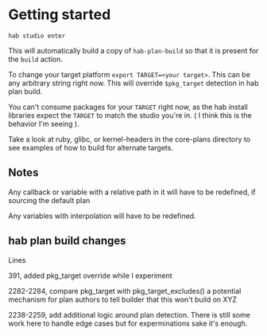 # Getting started

`hab studio enter` 

This will automatically build a copy of `hab-plan-build` so that it is present for the `build` action.

To change your target platform `export TARGET=<your target>`.  This can be any arbitrary string right now.  This will override `$pkg_target` detection in hab plan build.

You can't consume packages for your `TARGET` right now, as the hab install libraries expect the `TARGET` to match the studio you're in. ( I think this is the behavior I'm seeing ).

Take a look at ruby, glibc, or kernel-headers in the core-plans directory to see examples of how to build for alternate targets.

## Notes

Any callback or variable with a relative path in it will have to be redefined, if sourcing the default plan

Any variables with interpolation will have to be redefined.


## hab plan build changes

Lines

391, added pkg_target override while I experiment

2282-2284, compare pkg_target with pkg_target_excludes() a potential mechanism for plan authors to tell builder that this won't build on XYZ

2238-2259, add additional logic around plan detection. There is still some work here to handle edge cases but for experminations sake it's enough. 
